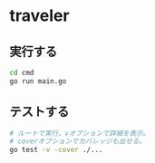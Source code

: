 # traveler

## 実行する
```bash
cd cmd
go run main.go
```

## テストする
```bash
# ルートで実行。vオプションで詳細を表示。
# coverオプションでカバレッジも出せる。
go test -v -cover ./...
```
